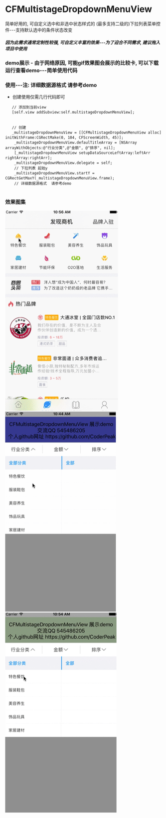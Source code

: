 # CFMultistageDropdownMenuView
简单好用的, 可自定义选中和非选中状态样式的 (最多支持二级的)下拉列表菜单控件---支持默认选中的条件状态改变

##### 因为此需求通常定制性较强, 可自定义丰富的效果---为了迎合不同需求, 建议拖入项目中使用

### demo展示 - 由于网络原因, 可能gif效果图会展示的比较卡, 可以下载运行查看demo---简单使用代码

### 使用---注: 详细数据源格式  请参考demo
- 创建使用仅需几行代码即可

```
   // 添加到当前view
   [self.view addSubview:self.multistageDropdownMenuView];
   
   
   // 创建
   _multistageDropdownMenuView = [[CFMultistageDropdownMenuView alloc] initWithFrame:CGRectMake(0, 104, CFScreenWidth, 45)];   
    _multistageDropdownMenuView.defaulTitleArray = [NSArray arrayWithObjects:@"行业分类",@"金额", @"排序", nil];
    [_multistageDropdownMenuView setupDataSourceLeftArray:leftArr rightArray:rightArr];   
    _multistageDropdownMenuView.delegate = self;    
    // 下拉列表 起始y
    _multistageDropdownMenuView.startY = CGRectGetMaxY(_multistageDropdownMenuView.frame);
    // 详细数据源格式  请参考demo    
        
```

### 效果图集

![](/公司项目实际使用.gif) 
![](/实现第一个代理方法.gif) 
![](/实现第二个代理方法.gif) 
